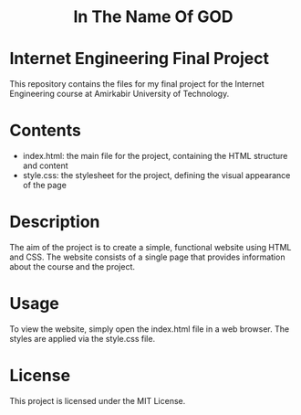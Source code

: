 <div align="center">
  <h1>In The Name Of GOD</h1>
</div>

# Internet Engineering Final Project

This repository contains the files for my final project for the Internet Engineering course at Amirkabir University of Technology.

# Contents
- index.html: the main file for the project, containing the HTML structure and content
- style.css: the stylesheet for the project, defining the visual appearance of the page

# Description
The aim of the project is to create a simple, functional website using HTML and CSS. The website consists of a single page that provides information about the course and the project.

# Usage
To view the website, simply open the index.html file in a web browser. The styles are applied via the style.css file.

# License
This project is licensed under the MIT License.
